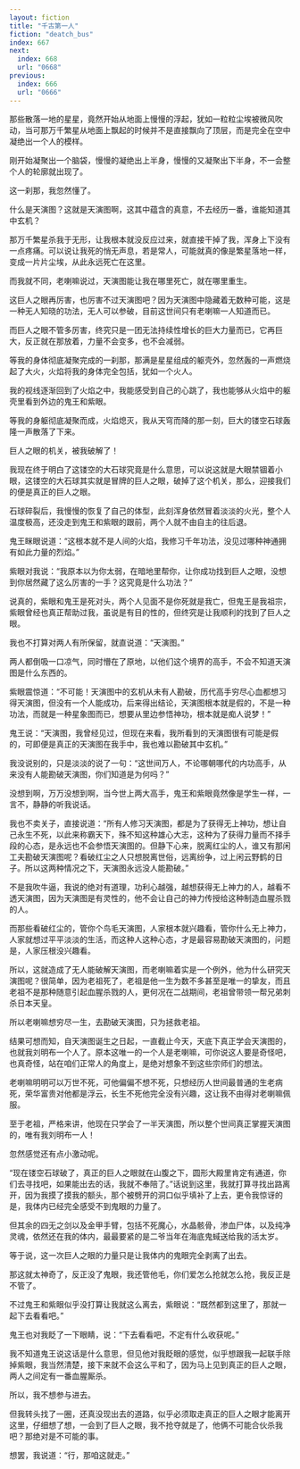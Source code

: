 ```yaml
---
layout: fiction
title: "千古第一人"
fiction: "deatch_bus"
index: 667
next:
  index: 668
  url: "0668"
previous:
  index: 666
  url: "0666"
---
```

那些散落一地的星星，竟然开始从地面上慢慢的浮起，犹如一粒粒尘埃被微风吹动，当可那万千繁星从地面上飘起的时候并不是直接飘向了顶层，而是完全在空中凝绝出一个人的模样。

刚开始凝聚出一个脑袋，慢慢的凝绝出上半身，慢慢的又凝聚出下半身，不一会整个人的轮廓就出现了。

这一刹那，我忽然懂了。

什么是天演图？这就是天演图啊，这其中蕴含的真意，不去经历一番，谁能知道其中玄机？

那万千繁星杀我于无形，让我根本就没反应过来，就直接干掉了我，浑身上下没有一点疼痛。可以说让我死的悄无声息，若是常人，可能就真的像是繁星落地一样，变成一片片尘埃，从此永远死亡在这里。

而我就不同，老喇嘛说过，天演图能让我在哪里死亡，就在哪里重生。

这巨人之眼再厉害，也厉害不过天演图吧？因为天演图中隐藏着无数种可能，这是一种无人知晓的功法，无人可以参破，目前这世间只有老喇嘛一人知道而已。

而巨人之眼不管多厉害，终究只是一团无法持续性增长的巨大力量而已，它再巨大，反正就在那放着，力量不会变多，也不会减弱。

等我的身体彻底凝聚完成的一刹那，那满是星星组成的躯壳外，忽然轰的一声燃烧起了大火，火焰将我的身体完全包括，犹如一个火人。

我的视线逐渐回到了火焰之中，我能感受到自己的心跳了，我也能够从火焰中的躯壳里看到外边的鬼王和紫眼。

等我的身躯彻底凝聚而成，火焰熄灭，我从天穹而降的那一刻，巨大的镂空石球轰隆一声散落了下来。

巨人之眼的机关，被我破解了！

我现在终于明白了这镂空的大石球究竟是什么意思，可以说这就是大眼禁锢着小眼，这镂空的大石球其实就是冒牌的巨人之眼，破掉了这个机关，那么，迎接我们的便是真正的巨人之眼。

石球碎裂后，我慢慢的恢复了自己的体型，此刻浑身依然冒着淡淡的火光，整个人温度极高，还没走到鬼王和紫眼的跟前，两个人就不由自主的往后退。

鬼王眯眼说道：“这根本就不是人间的火焰，我修习千年功法，没见过哪种神通拥有如此力量的烈焰。”

紫眼对我说：“我原本以为你太弱，在暗地里帮你，让你成功找到巨人之眼，没想到你居然藏了这么厉害的一手？这究竟是什么功法？”

说真的，紫眼和鬼王是死对头，两个人见面不是你死就是我亡，但鬼王是我祖宗，紫眼曾经也真正帮助过我，虽说是有目的性的，但终究是让我顺利的找到了巨人之眼。

我也不打算对两人有所保留，就直说道：“天演图。”

两人都倒吸一口凉气，同时懵在了原地，以他们这个境界的高手，不会不知道天演图是什么东西的。

紫眼震惊道：“不可能！天演图中的玄机从未有人勘破，历代高手穷尽心血都想习得天演图，但没有一个人能成功，后来得出结论，天演图根本就是假的，不是一种功法，而就是一种星象图而已，想要从里边参悟神功，根本就是痴人说梦！”

鬼王说：“天演图，我曾经见过，但现在来看，我所看到的天演图很有可能是假的，可即便是真正的天演图在我手中，我也难以勘破其中玄机。”

我没说别的，只是淡淡的说了一句：“这世间万人，不论哪朝哪代的内功高手，从来没有人能勘破天演图，你们知道是为何吗？”

没想到啊，万万没想到啊，当今世上两大高手，鬼王和紫眼竟然像是学生一样，一言不，静静的听我说话。

我也不卖关子，直接说道：“所有人修习天演图，都是为了获得无上神功，想让自己永生不死，以此来称霸天下，殊不知这种雄心大志，这种为了获得力量而不择手段的心态，是永远也不会参悟天演图的。但静下心来，脱离红尘的人，谁又有那闲工夫勘破天演图呢？看破红尘之人只想脱离世俗，远离纷争，过上闲云野鹤的日子。所以这两种情况之下，天演图永远没人能勘破。”

不是我吹牛逼，我说的绝对有道理，功利心越强，越想获得无上神力的人，越看不透天演图，因为天演图是有灵性的，他不会让自己的神力传授给这种制造血腥杀戮的人。

而那些看破红尘的，管你个鸟毛天演图，人家根本就兴趣看，管你什么无上神力，人家就想过平平淡淡的生活，而这种人这种心态，才是最容易勘破天演图的，问题是，人家压根没兴趣看。

所以，这就造成了无人能破解天演图，而老喇嘛着实是一个例外，他为什么研究天演图呢？很简单，因为老祖死了，老祖是他一生为数不多甚至是唯一的挚友，而且老祖不是那种随意引起血腥杀戮的人，更何况在二战期间，老祖曾带领一帮兄弟刺杀日本天皇。

所以老喇嘛想穷尽一生，去勘破天演图，只为拯救老祖。

结果可想而知，自天演图诞生之日起，一直截止今天，天底下真正学会天演图的，也就我刘明布一个人了。原本这唯一的一个人是老喇嘛，可你说这人要是奇怪吧，也真奇怪，站在咱们正常人的角度上，是绝对想象不到这些宗师们的想法。

老喇嘛明明可以万世不死，可他偏偏不想不死，只想经历人世间最普通的生老病死，荣华富贵对他都是浮云，长生不死他完全没有兴趣，这让我不由得对老喇嘛佩服。

至于老祖，严格来讲，他现在只学会了一半天演图，所以整个世间真正掌握天演图的，唯有我刘明布一人！

忽然感觉还有点小激动呢。

“现在镂空石球破了，真正的巨人之眼就在山腹之下，圆形大殿里肯定有通道，你们去寻找吧，如果能出去的话，我就不奉陪了。”话说到这里，我就打算寻找出路离开，因为我摸了摸我的额头，那个被劈开的洞口似乎填补了上去，更令我惊讶的是，我体内已经完全感受不到鬼眼的力量了。

但其余的四无之剑以及金甲手臂，包括不死魔心，水晶骸骨，渗血尸体，以及纯净灵魂，依然还在我的体内，最最要紧的是二爷当年在海底鬼蜮送给我的活太岁。

等于说，这一次巨人之眼的力量只是让我体内的鬼眼完全剥离了出去。

那这就太神奇了，反正没了鬼眼，我还管他毛，你们爱怎么抢就怎么抢，我反正是不管了。

不过鬼王和紫眼似乎没打算让我就这么离去，紫眼说：“既然都到这里了，那就一起下去看看吧。”

鬼王也对我眨了一下眼睛，说：“下去看看吧，不定有什么收获呢。”

我不知道鬼王说这话是什么意思，但见他对我眨眼的感觉，似乎想跟我一起联手除掉紫眼，我当然清楚，接下来就不会这么平和了，因为马上见到真正的巨人之眼，两人之间定有一番血腥厮杀。

所以，我不想参与进去。

但我转头找了一圈，还真没现出去的道路，似乎必须取走真正的巨人之眼才能离开这里，仔细想了想，一会到了巨人之眼，我不抢夺就是了，他俩不可能合伙杀我吧？那绝对是不可能的事。

想罢，我说道：“行，那咱这就走。”